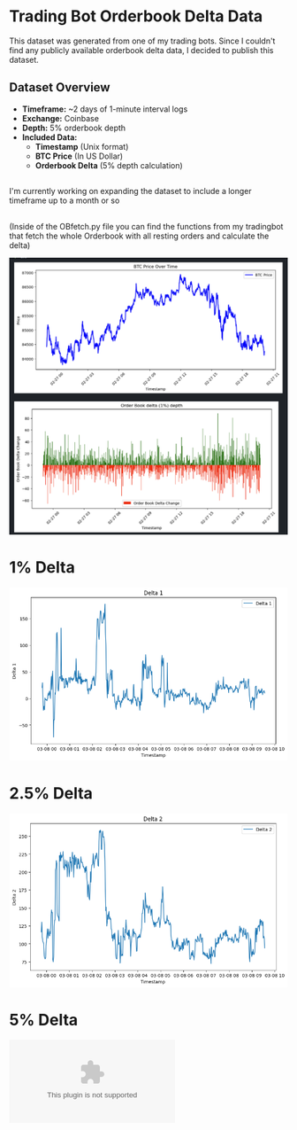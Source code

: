 # Trading Bot Orderbook Delta Data

This dataset was generated from one of my trading bots. Since I couldn't find any publicly available orderbook delta data, I decided to publish this dataset. 

## Dataset Overview

- **Timeframe:** ~2 days of 1-minute interval logs
- **Exchange:** Coinbase
- **Depth:** 5% orderbook depth
- **Included Data:**
  - **Timestamp** (Unix format)
  - **BTC Price** (In US Dollar)
  - **Orderbook Delta** (5% depth calculation)

## 

I'm currently working on expanding the dataset to include a longer timeframe up to a month or so


##

(Inside of the OBfetch.py file you can find the functions from my tradingbot that fetch the whole Orderbook with all resting orders and calculate the delta) 


![Dat preview](https://github.com/AJslashTracey/OBDeltaData/blob/main/Screenshot%202025-02-27%20at%2020.14.00.png)

##
# 1% Delta 
![1% Order Book Delta Depth](https://github.com/AJslashTracey/OBDeltaData/blob/main/1PercentDepth.png)
# 2.5% Delta 
![2.5% Order Book Delta Depth](https://github.com/AJslashTracey/OBDeltaData/blob/main/2.5PercentDepth.png)
# 5% Delta 
![5% Order Book Delta Depth](https://github.com/AJslashTracey/OBDeltaData/blob/main/5%25delta.csv)
